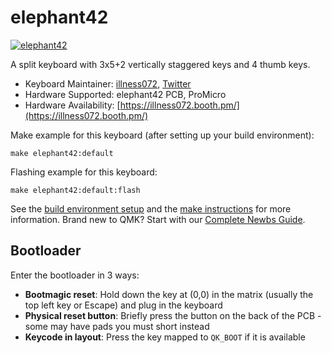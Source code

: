 # elephant42

[![elephant42](https://i.imgur.com/rgvNteb.jpg)](https://i.imgur.com/rgvNteb.jpg)

A split keyboard with 3x5+2 vertically staggered keys and 4 thumb keys.

* Keyboard Maintainer: [illness072](https://github.com/illness072), [Twitter](https://twitter.com/illness072)
* Hardware Supported: elephant42 PCB, ProMicro
* Hardware Availability: [https://illness072.booth.pm/](https://illness072.booth.pm/)  

Make example for this keyboard (after setting up your build environment):

    make elephant42:default

Flashing example for this keyboard:

    make elephant42:default:flash

See the [build environment setup](https://docs.qmk.fm/#/getting_started_build_tools) and the [make instructions](https://docs.qmk.fm/#/getting_started_make_guide) for more information. Brand new to QMK? Start with our [Complete Newbs Guide](https://docs.qmk.fm/#/newbs).

## Bootloader

Enter the bootloader in 3 ways:

* **Bootmagic reset**: Hold down the key at (0,0) in the matrix (usually the top left key or Escape) and plug in the keyboard
* **Physical reset button**: Briefly press the button on the back of the PCB - some may have pads you must short instead
* **Keycode in layout**: Press the key mapped to `QK_BOOT` if it is available
